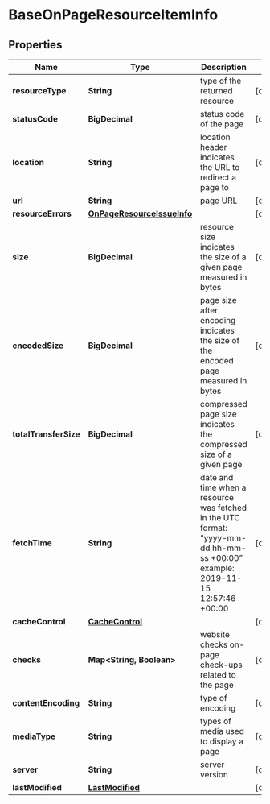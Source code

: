 

# BaseOnPageResourceItemInfo


## Properties

| Name | Type | Description | Notes |
|------------ | ------------- | ------------- | -------------|
|**resourceType** | **String** | type of the returned resource |  [optional] |
|**statusCode** | **BigDecimal** | status code of the page |  [optional] |
|**location** | **String** | location header indicates the URL to redirect a page to |  [optional] |
|**url** | **String** | page URL |  [optional] |
|**resourceErrors** | [**OnPageResourceIssueInfo**](OnPageResourceIssueInfo.md) |  |  [optional] |
|**size** | **BigDecimal** | resource size indicates the size of a given page measured in bytes |  [optional] |
|**encodedSize** | **BigDecimal** | page size after encoding indicates the size of the encoded page measured in bytes |  [optional] |
|**totalTransferSize** | **BigDecimal** | compressed page size indicates the compressed size of a given page |  [optional] |
|**fetchTime** | **String** | date and time when a resource was fetched in the UTC format: “yyyy-mm-dd hh-mm-ss +00:00” example: 2019-11-15 12:57:46 +00:00 |  [optional] |
|**cacheControl** | [**CacheControl**](CacheControl.md) |  |  [optional] |
|**checks** | **Map&lt;String, Boolean&gt;** | website checks on-page check-ups related to the page |  [optional] |
|**contentEncoding** | **String** | type of encoding |  [optional] |
|**mediaType** | **String** | types of media used to display a page |  [optional] |
|**server** | **String** | server version |  [optional] |
|**lastModified** | [**LastModified**](LastModified.md) |  |  [optional] |



